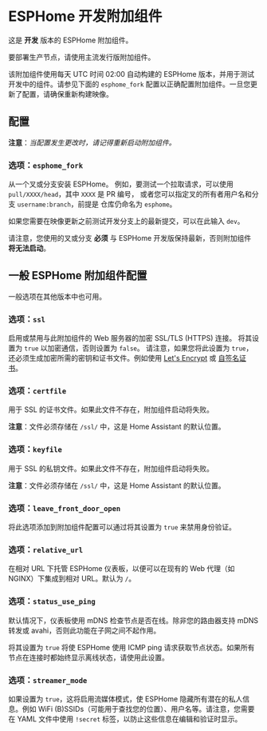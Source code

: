 # ESPHome 开发附加组件

这是 **开发** 版本的 ESPHome 附加组件。

要部署生产节点，请使用主流发行版附加组件。

该附加组件使用每天 UTC 时间 02:00 自动构建的 ESPHome 版本，并用于测试开发中的组件。请参见下面的 `esphome_fork` 配置以正确配置附加组件。一旦您更新了配置，请确保重新构建映像。

## 配置

**注意**：_当配置发生更改时，请记得重新启动附加组件。_

### 选项：`esphome_fork`

从一个叉或分支安装 ESPHome。
例如，要测试一个拉取请求，可以使用 `pull/XXXX/head`，其中 `XXXX` 是 PR 编号，
或者您可以指定叉的所有者用户名和分支 `username:branch`，前提是
仓库仍命名为 `esphome`。

如果您需要在映像更新之前测试开发分支上的最新提交，可以在此输入 `dev`。

请注意，您使用的叉或分支 **必须** 与 ESPHome 开发版保持最新，否则附加组件 **将无法启动**。

## 一般 ESPHome 附加组件配置

一般选项在其他版本中也可用。

### 选项：`ssl`

启用或禁用与此附加组件的 Web 服务器的加密 SSL/TLS (HTTPS) 连接。
将其设置为 `true` 以加密通信，否则设置为 `false`。
请注意，如果您将此设置为 `true`，还必须生成加密所需的密钥和证书文件。例如使用 [Let's Encrypt](https://www.home-assistant.io/addons/lets_encrypt/)
或 [自签名证书](https://www.home-assistant.io/docs/ecosystem/certificates/tls_self_signed_certificate/)。

### 选项：`certfile`

用于 SSL 的证书文件。如果此文件不存在，附加组件启动将失败。

**注意**：文件必须存储在 `/ssl/` 中，这是 Home Assistant 的默认位置。

### 选项：`keyfile`

用于 SSL 的私钥文件。如果此文件不存在，附加组件启动将失败。

**注意**：文件必须存储在 `/ssl/` 中，这是 Home Assistant 的默认位置。

### 选项：`leave_front_door_open`

将此选项添加到附加组件配置可以通过将其设置为 `true` 来禁用身份验证。

### 选项：`relative_url`

在相对 URL 下托管 ESPHome 仪表板，以便可以在现有的 Web 代理（如 NGINX）下集成到相对 URL。默认为 `/`。

### 选项：`status_use_ping`

默认情况下，仪表板使用 mDNS 检查节点是否在线。除非您的路由器支持 mDNS 转发或 avahi，否则此功能在子网之间不起作用。

将其设置为 `true` 将使 ESPHome 使用 ICMP ping 请求获取节点状态。如果所有节点在连接时都始终显示离线状态，请使用此设置。

### 选项：`streamer_mode`

如果设置为 `true`，这将启用流媒体模式，使 ESPHome 隐藏所有潜在的私人信息。例如 WiFi (B)SSIDs（可能用于查找您的位置）、用户名等。请注意，您需要在 YAML 文件中使用 `!secret` 标签，以防止这些信息在编辑和验证时显示。